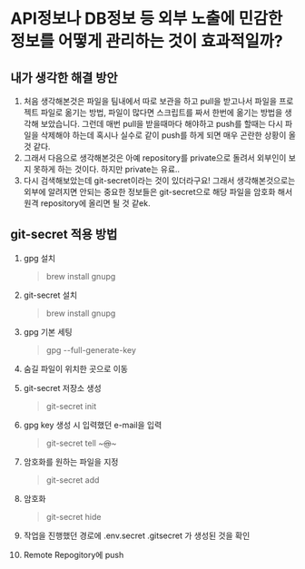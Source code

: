 # API정보나 DB정보 등 외부 노출에 민감한 정보를 어떻게 관리하는 것이 효과적일까?

## 내가 생각한 해결 방안

1. 처음 생각해본것은 파일을 팀내에서 따로 보관을 하고 pull을 받고나서 파일을 프로젝트 파일로 옮기는 방법, 파일이 많다면 스크립트를 짜서 한번에 옮기는 방법을 생각해 보았습니다. 그런데 매번 pull을 받을때마다 해야하고 push를 할때는 다시 파일을 삭제해야 하는데 혹시나 실수로 같이 push를 하게 되면 매우 곤란한 상황이 올 것 같다.
2. 그래서 다음으로 생각해본것은 아예 repository를 private으로 돌려서 외부인이 보지 못하게 하는 것이다. 하지만 private는 유료..
3. 다시 검색해보았는데 git-secret이라는 것이 있더라구요! 그래서 생각해본것으로는 외부에 알려지면 안되는 중요한 정보들은 git-secret으로 해당 파일을 암호화 해서 원격 repository에 올리면 될 것 같ek.


## git-secret 적용 방법

1. gpg 설치
     
	> brew install gnupg  

2. git-secret 설치
   
	> brew install gnupg  

3. gpg 기본 세팅

	> gpg --full-generate-key 

4. 숨길 파일이 위치한 곳으로 이동
5. git-secret 저장소 생성

	> git-secret init

6. gpg key 생성 시 입력했던 e-mail을 입력

	> git-secret tell ~~~@~~~

7. 암호화를 원하는 파일을 지정

	> git-secret add <file name>

8. 암호화

	> git-secret hide

9. 작업을 진행했던 경로에 .env.secret .gitsecret 가 생성된 것을 확인
10. Remote Repogitory에 push